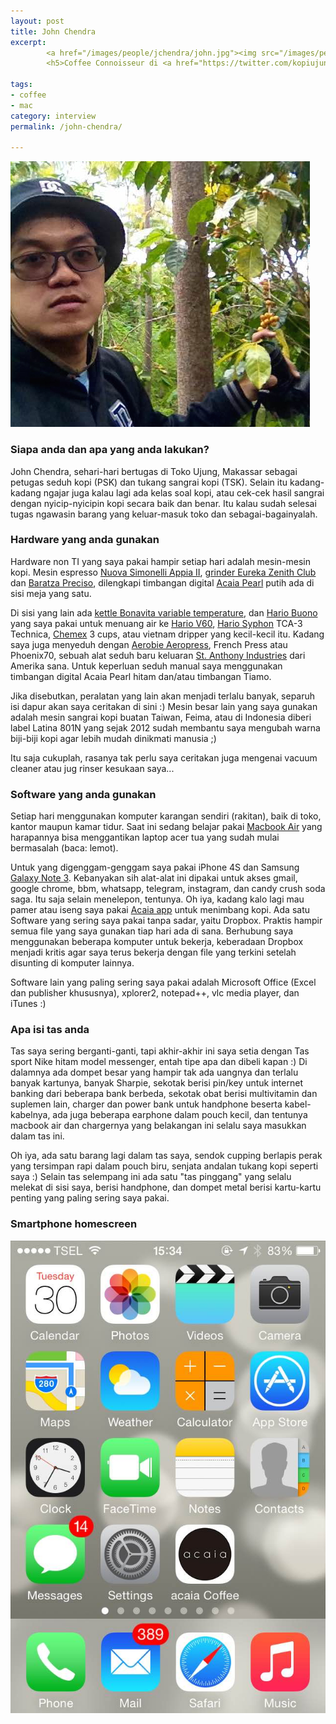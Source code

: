 ```yaml
---
layout: post
title: John Chendra
excerpt:
        <a href="/images/people/jchendra/john.jpg"><img src="/images/people/jchendra/john.jpg" alt="john chendra" /></a>
        <h5>Coffee Connoisseur di <a href="https://twitter.com/kopiujung">Kopi Ujung</a></h5>

tags:
- coffee
- mac
category: interview
permalink: /john-chendra/

---
```


<a href="/images/people/jchendra/john.jpg"><img src="/images/people/jchendra/john.jpg" alt="john chendra" width="479" height="425" class="alignnone size-full wp-image-208" /></a>

<h3>Siapa anda dan apa yang anda lakukan?</h3>

<p>John Chendra, sehari-hari bertugas di Toko Ujung, Makassar sebagai petugas seduh kopi (PSK) dan tukang sangrai kopi (TSK). Selain itu kadang-kadang ngajar juga kalau lagi ada kelas soal kopi, atau cek-cek hasil sangrai dengan nyicip-nyicipin kopi secara baik dan benar. Itu kalau sudah selesai tugas ngawasin barang yang keluar-masuk toko dan sebagai-bagainyalah.</p>

<h3>Hardware yang anda gunakan</h3>
<p>
Hardware non TI yang saya pakai hampir setiap hari adalah mesin-mesin kopi. Mesin espresso <a href="http://nuovasimonelliusa.com/appia.html">Nuova Simonelli Appia II</a>, <a href="http://www.eureka.co.it/prodotto/zenith-club/?lang=en">grinder Eureka Zenith Club</a> dan <a href="http://www.baratza.com/conical-burr-grinders/preciso-grinder/">Baratza Preciso</a>, dilengkapi timbangan digital <a href="http://acaia.co/products/acaia-pearl">Acaia Pearl</a> putih ada di sisi meja yang satu.</p>
<p>Di sisi yang lain ada <a href="http://bonavitaworld.com/products/10l-digital-variable-temperature-gooseneck-kettle">kettle Bonavita variable temperature</a>, dan <a href="http://www.hario.jp/pickup01.html">Hario Buono</a> yang saya pakai untuk menuang air ke <a href="http://www.hario.jp/coffee/dripper.html">Hario V60</a>, <a href="http://www.hario.jp/coffee/syphon.html">Hario Syphon</a> TCA-3 Technica, <a href="http://www.chemexcoffeemaker.com/">Chemex</a> 3 cups, atau vietnam dripper yang kecil-kecil itu. Kadang saya juga menyeduh dengan <a href="http://aerobie.com/products/aeropress.htm">Aerobie Aeropress</a>, French Press atau Phoenix70, sebuah alat seduh baru keluaran <a href="https://www.saintanthonyindustries.com/">St. Anthony Industries</a> dari Amerika sana. Untuk keperluan seduh manual saya menggunakan timbangan digital Acaia Pearl hitam dan/atau timbangan Tiamo.</p>
<p>Jika disebutkan, peralatan yang lain akan menjadi terlalu banyak, separuh isi dapur akan saya ceritakan di sini :) Mesin besar lain yang saya gunakan adalah mesin sangrai kopi buatan Taiwan, Feima, atau di Indonesia diberi label Latina 801N yang sejak 2012 sudah membantu saya mengubah warna biji-biji kopi agar lebih mudah dinikmati manusia ;)

Itu saja cukuplah, rasanya tak perlu saya ceritakan juga mengenai vacuum cleaner atau jug rinser kesukaan saya...
</p>

<h3>Software yang anda gunakan</h3>
<p>
Setiap hari menggunakan komputer karangan sendiri (rakitan), baik di toko, kantor maupun kamar tidur. Saat ini sedang belajar pakai <a href="https://www.apple.com/sg/macbook-air/">Macbook Air</a> yang harapannya bisa menggantikan laptop acer tua yang sudah mulai bermasalah (baca: lemot).</p>
<p>Untuk yang digenggam-genggam saya pakai iPhone 4S dan Samsung <a href="https://en.wikipedia.org/wiki/Samsung_Galaxy_Note_3">Galaxy Note 3</a>. Kebanyakan sih alat-alat ini dipakai untuk akses gmail, google chrome, bbm, whatsapp, telegram, instagram, dan candy crush soda saga. Itu saja selain menelepon, tentunya. Oh iya, kadang kalo lagi mau pamer atau iseng saya pakai <a href="http://acaia.co/pages/apps">Acaia app</a> untuk menimbang kopi. Ada satu Software yang sering saya pakai tanpa sadar, yaitu Dropbox. Praktis hampir semua file yang saya gunakan tiap hari ada di sana. Berhubung saya menggunakan beberapa komputer untuk bekerja, keberadaan Dropbox menjadi kritis agar saya terus bekerja dengan file yang terkini setelah disunting di komputer lainnya.</p>
<p>Software lain yang paling sering saya pakai adalah Microsoft Office (Excel dan publisher khususnya), xplorer2, notepad++, vlc media player, dan iTunes :)
</p>

<h3>Apa isi tas anda</h3>
<p>
Tas saya sering berganti-ganti, tapi akhir-akhir ini saya setia dengan Tas sport Nike hitam model messenger, entah tipe apa dan dibeli kapan :) Di dalamnya ada dompet besar yang hampir tak ada uangnya dan terlalu banyak kartunya, banyak Sharpie, sekotak berisi pin/key untuk internet banking dari beberapa bank berbeda, sekotak obat berisi multivitamin dan suplemen lain, charger dan power bank untuk handphone beserta kabel-kabelnya, ada juga beberapa earphone dalam pouch kecil, dan tentunya macbook air dan chargernya yang belakangan ini selalu saya masukkan dalam tas ini.</p>
<p>Oh iya, ada satu barang lagi dalam tas saya, sendok cupping berlapis perak yang tersimpan rapi dalam pouch biru, senjata andalan tukang kopi seperti saya :)
Selain tas selempang ini ada satu "tas pinggang" yang selalu melekat di sisi saya, berisi handphone, dan dompet metal berisi kartu-kartu penting yang paling sering saya pakai.
</p>


<h3>Smartphone homescreen</h3>
<a href="/images/people/jchendra/IMG_4333.jpg"><img src="/images/people/jchendra/IMG_4333.jpg" alt="John Chendra Homescreen" /></a>
